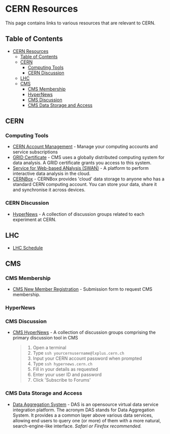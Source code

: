 # CERN Resources

This page contains links to various resources that are relevant to CERN.

## Table of Contents

- [CERN Resources](#cern-resources)
  - [Table of Contents](#table-of-contents)
  - [CERN](#cern)
    - [Computing Tools](#computing-tools)
    - [CERN Discussion](#cern-discussion)
  - [LHC](#lhc)
  - [CMS](#cms)
    - [CMS Membership](#cms-membership)
    - [HyperNews](#hypernews)
    - [CMS Discussion](#cms-discussion)
    - [CMS Data Storage and Access](#cms-data-storage-and-access)


## CERN

### Computing Tools

- [CERN Account Management](https://account.cern.ch/account/) - Manage your computing accounts and service subscriptions
- [GRID Certificate](https://twiki.cern.ch/twiki/bin/view/CMSPublic/WorkBookStartingGrid#ObtainingCert) - CMS uses a globally distributed computing system for data analysis. A GRID certificate grants you access to this system.
- [Service for Web-based ANalysis (SWAN)](https://swan.web.cern.ch/swan/) - A platform to perform interactive data analysis in the cloud.
- [CERNBox](https://cernbox.web.cern.ch/cernbox/) - CERNBox provides 'cloud' data storage to anyone who has a standard CERN computing account. You can store your data, share it and synchronise it across devices.

### CERN Discussion

- [HyperNews](https://hypernews.cern.ch) - A collection of discussion groups related to each experiment at CERN.

## LHC

- [LHC Schedule](https://lhc-commissioning.web.cern.ch/schedule/LHC-long-term.htm)

## CMS

### CMS Membership

- [CMS New Member Registration](https://cms.cern.ch/iCMS/jsp/secr/reg/regCMS.jsp) - Submission form to request CMS membership.
### HyperNews

### CMS Discussion

- [CMS HyperNews](https://hypernews.cern.ch/HyperNews/CMS/login.pl?&url=%2fHyperNews%2fCMS%2ftop%2epl) - A collection of discussion groups comprising the primary discussion tool in CMS
  > 1. Open a terminal
  > 2. Type `ssh yourcernusername@lxplus.cern.ch`
  > 3. Input your CERN account password when prompted
  > 4. Type `ssh hypernews.cern.ch`
  > 5. Fill in your details as requested
  > 6. Enter your user ID and password
  > 7. Click 'Subscribe to Forums'

### CMS Data Storage and Access

- [Data Aggregation System](https://cmsweb.cern.ch/das/) - DAS is an opensource virtual data service integration platform. The acronym DAS stands for Data Aggregation System. It provides a a common layer above various data services, allowing end users to query one (or more) of them with a more natural, search-engine-like interface. *Safari or Firefox recommended.*